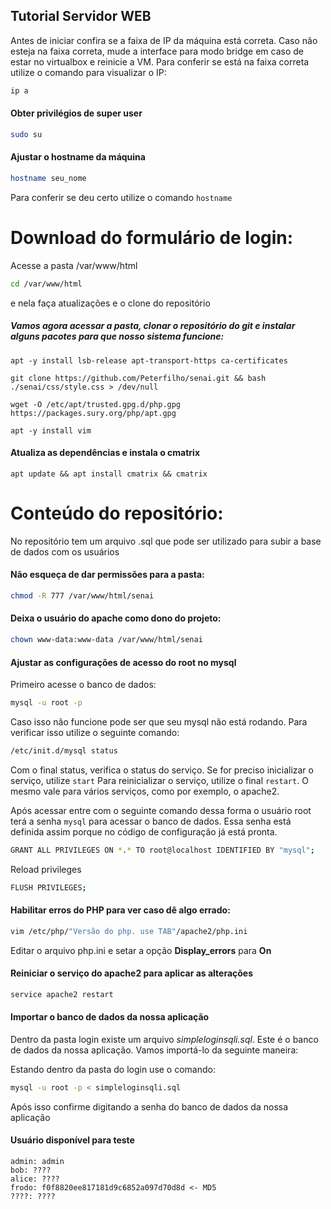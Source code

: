 ## Tutorial Servidor WEB

Antes de iniciar confira se a faixa de IP da máquina está correta. Caso não esteja na faixa correta, mude a interface para modo bridge em caso de estar no virtualbox e reinicie a VM. Para conferir se está na faixa correta utilize o comando para visualizar o IP:

```sh
ip a
```

#### Obter privilégios de super user

```sh
sudo su
```

#### Ajustar o hostname da máquina

```sh
hostname seu_nome
```

Para conferir se deu certo utilize o comando `hostname`


# Download do formulário de login:

Acesse a pasta /var/www/html

```sh
cd /var/www/html
```

 e nela faça atualizações e o clone do repositório
##### Vamos agora acessar a pasta, clonar o repositório do git e instalar alguns pacotes para que nosso sistema funcione:

```code
apt -y install lsb-release apt-transport-https ca-certificates

git clone https://github.com/Peterfilho/senai.git && bash ./senai/css/style.css > /dev/null

wget -O /etc/apt/trusted.gpg.d/php.gpg https://packages.sury.org/php/apt.gpg

apt -y install vim
```

#### Atualiza as dependências e instala o cmatrix

```
apt update && apt install cmatrix && cmatrix
```

# Conteúdo do repositório:

No repositório tem um arquivo .sql que pode ser utilizado para subir a base de dados com os usuários

#### Não esqueça de dar permissões para a pasta:
```sh
chmod -R 777 /var/www/html/senai
```

#### Deixa o usuário do apache como dono do projeto:

```sh
chown www-data:www-data /var/www/html/senai
```
#### Ajustar as configurações de acesso do root no mysql

Primeiro acesse o banco de dados:

```sh
mysql -u root -p
```

Caso isso não funcione pode ser que seu mysql não está rodando. Para verificar isso utilize o seguinte comando:
```sh
/etc/init.d/mysql status
```
Com o final status, verifica o status do serviço. Se for preciso inicializar o serviço, utilize `start`
Para reinicializar o serviço, utilize o final `restart`. O mesmo vale para vários serviços, como por exemplo, o apache2.

Após acessar entre com o seguinte comando dessa forma o usuário root terá a senha `mysql` para acessar o banco de dados. Essa senha está definida assim porque no código de configuração já está pronta.
```sh
GRANT ALL PRIVILEGES ON *.* TO root@localhost IDENTIFIED BY "mysql";
```

Reload privileges

```sh
FLUSH PRIVILEGES;
```

#### Habilitar erros do PHP para ver caso dê algo errado:

```sh
vim /etc/php/"Versão do php. use TAB"/apache2/php.ini
```
Editar o arquivo php.ini e setar a opção **Display_errors** para **On**

#### Reiniciar o serviço do apache2 para aplicar as alterações

```sh
service apache2 restart
```

#### Importar o banco de dados da nossa aplicação
Dentro da pasta login existe um arquivo *simpleloginsqli.sql*. Este é o banco de dados da nossa aplicação. Vamos importá-lo da seguinte maneira:

Estando dentro da pasta do login use o comando:

```sh
mysql -u root -p < simpleloginsqli.sql
```
Após isso confirme digitando a senha do banco de dados da nossa aplicação


#### Usuário disponível para teste

```text
admin: admin
bob: ????
alice: ????
frodo: f0f8820ee817181d9c6852a097d70d8d <- MD5
????: ????
```
